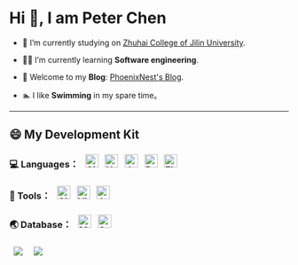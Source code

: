 # Hi 👋, I am Peter Chen

+ 🏫 I’m currently studying on [Zhuhai College of Jilin University](https://www.jluzh.edu.cn/main.htm).

+ 👨‍🎓 I’m currently learning **Software engineering**.

+ 📕 Welcome to my **Blog**: [PhoenixNest's Blog](https://phoenixnest.github.io/).

+ 🏊‍ I like **Swimming** in my spare time。

---

## 😄 My Development Kit

<h3 align="left">💻 Languages：
  &nbsp
  <img src="https://www.vectorlogo.zone/logos/git-scm/git-scm-icon.svg" alt="Git" height="24"/>
  &nbsp
  <img src="https://www.vectorlogo.zone/logos/w3_html5/w3_html5-icon.svg" alt="HTML5" height="24"/>
  &nbsp
  <img src="https://www.vectorlogo.zone/logos/java/java-icon.svg" alt="Java" height="24"/>
  &nbsp
  <img src="https://www.vectorlogo.zone/logos/dartlang/dartlang-icon.svg" alt="Dart" height="24"/>
  &nbsp
  <img src="https://www.vectorlogo.zone/logos/flutterio/flutterio-icon.svg" alt="Flutter" height="24"/>
  &nbsp
</h3>

<h3 align="left">🔧 Tools：
  &nbsp
  <img src="https://www.vectorlogo.zone/logos/github/github-tile.svg" alt="Github" height="24"/>
  &nbsp
  <img src="https://www.vectorlogo.zone/logos/visualstudio_code/visualstudio_code-icon.svg" alt="Visual Studio Code" height="24"/>
  &nbsp
  <img src="https://www.vectorlogo.zone/logos/jetbrains/jetbrains-icon.svg" alt="JetBrains" height="24"/>
  &nbsp
</h3>

<h3 align="left">🌏 Database：
  &nbsp
  <img src="https://www.vectorlogo.zone/logos/mysql/mysql-official.svg" alt="MySQL" height="24"/>
  &nbsp
  <img src="https://www.vectorlogo.zone/logos/sqlite/sqlite-ar21.svg" alt="SQLite" height="24"/>
  &nbsp
</h3>

<img style="margin:8px" src="https://github-readme-stats.vercel.app/api?username=PhoenixNest&show_icons=true&">
  
<img style="margin:8px" src="https://github-readme-stats.vercel.app/api/top-langs/?username=PhoenixNest&layout=compact&hide=html">

<!-- <img style="margin:8px" src="https://cdn.jsdelivr.net/gh/PhoenixNest/ImageBed@master/Profile/first_join_github.png"> -->

<!-- <details>
  <summary>Some other achievements about me</summary>
  <br>

</details> -->

<!-- <p align="center" style="margin:8px">
  <img src="https://visitor-badge.laobi.icu/badge?page_id=phoenixnest.phoenixnest" alt="visitor badge" />
</p> -->
